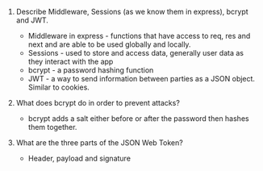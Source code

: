 <!-- Answers to the Short Answer Essay Questions go here -->

1.  Describe Middleware, Sessions (as we know them in express), bcrypt and JWT.
    - Middleware in express - functions that have access to req, res and next and are able to be used globally and locally.
    - Sessions - used to store and access data, generally user data as they interact with the app
    - bcrypt - a password hashing function
    - JWT - a way to send information between parties as a JSON object. Similar to cookies.

2.  What does bcrypt do in order to prevent attacks?
    - bcrypt adds a salt either before or after the password then hashes them together. 
3.  What are the three parts of the JSON Web Token?
    - Header, payload and signature
